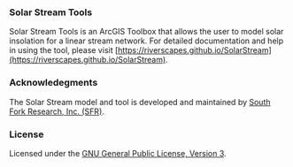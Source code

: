 ### Solar Stream Tools

Solar Stream Tools is an ArcGIS Toolbox that allows the user to model solar insolation for
a linear stream network. For detailed documentation and help in using the tool, please visit [https://riverscapes.github.io/SolarStream](https://riverscapes.github.io/SolarStream).

### Acknowledegments

The Solar Stream model and tool is developed and maintained by 
[South Fork Research, Inc. (SFR)](http://southforkresearch.org).

### License

Licensed under the [GNU General Public License, Version 3](../License.txt).


